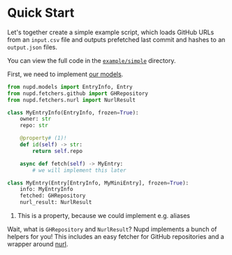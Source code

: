 # Quick Start

Let's together create a simple example script, which loads GitHub URLs from an
`input.csv` file and outputs prefetched last commit and hashes to an
`output.json` files.

You can view the full code in the
[`example/simple`](https://github.com/PerchunPak/nixpkgs-updaters-library/tree/main/example/simple)
directory.

First, we need to implement [our models](./design/models.md).

```py title="script.py"
from nupd.models import EntryInfo, Entry
from nupd.fetchers.github import GHRepository
from nupd.fetchers.nurl import NurlResult

class MyEntryInfo(EntryInfo, frozen=True):
    owner: str
    repo: str

    @property# (1)!
    def id(self) -> str:
        return self.repo

    async def fetch(self) -> MyEntry:
        # we will implement this later

class MyEntry(Entry[EntryInfo, MyMiniEntry], frozen=True):
    info: MyEntryInfo
    fetched: GHRepository
    nurl_result: NurlResult
```

1. This is a property, because we could implement e.g. aliases

Wait, what is `GHRepository` and `NurlResult`? Nupd implements a bunch of
helpers for you! This includes an easy fetcher for GitHub repositories and
a wrapper around [nurl](https://github.com/nix-community/nurl).
